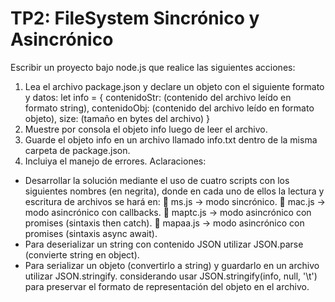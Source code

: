 # TP2: FileSystem Sincrónico y Asincrónico

Escribir un proyecto bajo node.js que realice las siguientes acciones:
1) Lea el archivo package.json y declare un objeto con el siguiente formato y datos:
let info = {
contenidoStr: (contenido del archivo leído en formato string),
contenidoObj: (contenido del archivo leído en formato objeto),
size: (tamaño en bytes del archivo)
}
2) Muestre por consola el objeto info luego de leer el archivo.
3) Guarde el objeto info en un archivo llamado info.txt dentro de la misma carpeta de
package.json.
4) Incluiya el manejo de errores.
Aclaraciones:
- Desarrollar la solución mediante el uso de cuatro scripts con los siguientes nombres (en
negrita), donde en cada uno de ellos la lectura y escritura de archivos se hará en:
 ms.js → modo sincrónico.
 mac.js → modo asincrónico con callbacks.
 maptc.js → modo asincrónico con promises (sintaxis then catch).
 mapaa.js → modo asincrónico con promises (sintaxis async await).
- Para deserializar un string con contenido JSON utilizar JSON.parse (convierte string en
object).
- Para serializar un objeto (convertirlo a string) y guardarlo en un archivo utilizar
JSON.stringify. considerando usar JSON.stringify(info, null, '\t') para preservar el formato de
representación del objeto en el archivo.
